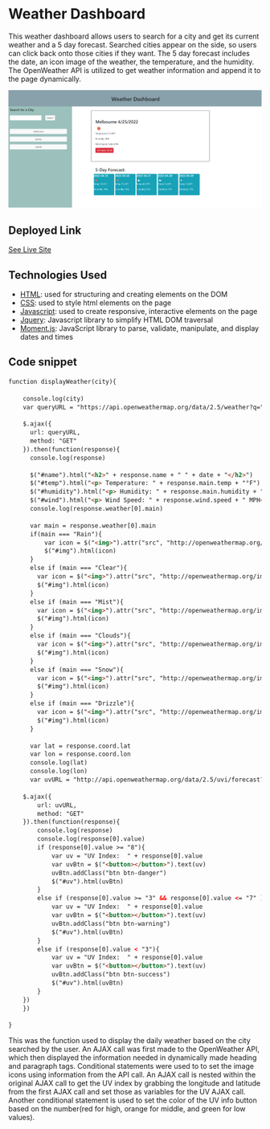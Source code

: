 # Weather Dashboard

This weather dashboard allows users to search for a city and get its current weather and a 5 day forecast. Searched cities appear on the side, so users can click back onto those cities if they want. The 5 day forecast includes the date, an icon image of the weather, the temperature, and the humidity. The OpenWeather API is utilized to get weather information and append it to the page dynamically.

![site](screenshot.png)

## Deployed Link

[See Live Site](https://lniceth.github.io/Weather-Forecast/)

## Technologies Used

* [HTML](https://developer.mozilla.org/en-US/docs/Web/HTML): used for structuring and creating elements on the DOM
* [CSS](https://developer.mozilla.org/en-US/docs/Web/CSS): used to style html elements on the page
* [Javascript](https://developer.mozilla.org/en-US/docs/Web/JavaScript): used to create responsive, interactive elements on the page
* [Jquery](https://jquery.com/): Javascript library to simplify HTML DOM traversal
* [Moment.js](https://momentjs.com/): JavaScript library to parse, validate, manipulate, and display dates and times

## Code snippet 
```html
function displayWeather(city){
    
    console.log(city)
    var queryURL = "https://api.openweathermap.org/data/2.5/weather?q=" + city + "&units=imperial&appid=81481b28398acfb07db612f9d04e7e45" 

    $.ajax({
      url: queryURL,
      method: "GET"
    }).then(function(response){
      console.log(response)
      
      $("#name").html("<h2>" + response.name + " " + date + "</h2>")
      $("#temp").html("<p> Temperature: " + response.main.temp + "°F")
      $("#humidity").html("<p> Humidity: " + response.main.humidity + "%</p>")
      $("#wind").html("<p> Wind Speed: " + response.wind.speed + " MPH</p>")
      console.log(response.weather[0].main)

      var main = response.weather[0].main
      if(main === "Rain"){
          var icon = $("<img>").attr("src", "http://openweathermap.org/img/wn/09d.png")
          $("#img").html(icon)
      }
      else if (main === "Clear"){
        var icon = $("<img>").attr("src", "http://openweathermap.org/img/wn/01d.png")
        $("#img").html(icon)
      }
      else if (main === "Mist"){
        var icon = $("<img>").attr("src", "http://openweathermap.org/img/wn/50d.png")
        $("#img").html(icon)
      }
      else if (main === "Clouds"){
        var icon = $("<img>").attr("src", "http://openweathermap.org/img/wn/03d.png")
        $("#img").html(icon)
      }
      else if (main === "Snow"){
        var icon = $("<img>").attr("src", "http://openweathermap.org/img/wn/13d.png")
        $("#img").html(icon)
      }
      else if (main === "Drizzle"){
        var icon = $("<img>").attr("src", "http://openweathermap.org/img/wn/10d.png")
        $("#img").html(icon)
      }

      var lat = response.coord.lat
      var lon = response.coord.lon
      console.log(lat)
      console.log(lon)
      var uvURL = "http://api.openweathermap.org/data/2.5/uvi/forecast?appid=81481b28398acfb07db612f9d04e7e45&lat=" + lat + "&lon=" + lon 

    $.ajax({
        url: uvURL,
        method: "GET"
    }).then(function(response){
        console.log(response)
        console.log(response[0].value)
        if (response[0].value >= "8"){
            var uv = "UV Index:  " + response[0].value
            var uvBtn = $("<button></button>").text(uv)
            uvBtn.addClass("btn btn-danger")
            $("#uv").html(uvBtn)
        }
        else if (response[0].value >= "3" && response[0].value <= "7" ){
            var uv = "UV Index:  " + response[0].value
            var uvBtn = $("<button></button>").text(uv)
            uvBtn.addClass("btn btn-warning")
            $("#uv").html(uvBtn)
        }
        else if (response[0].value < "3"){
            var uv = "UV Index:  " + response[0].value
            var uvBtn = $("<button></button>").text(uv)
            uvBtn.addClass("btn btn-success")
            $("#uv").html(uvBtn)
        }        
    })
    })
    
}
```
This was the function used to display the daily weather based on the city searched by the user. An AJAX call was first made to the OpenWeather API, which then displayed the information needed in dynamically made heading and paragraph tags. Conditional statements were used to to set the image icons using information from the API call. An AJAX call is nested within the original AJAX call to get the UV index by grabbing the longitude and latitude from the first AJAX call and set those as variables for the UV AJAX call. Another conditional statement is used to set the color of the UV info button based on the number(red for high, orange for middle, and green for low values).
